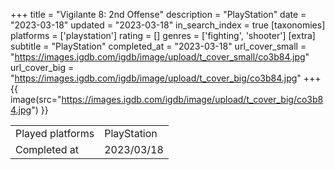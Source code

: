 +++
title = "Vigilante 8: 2nd Offense"
description = "PlayStation"
date = "2023-03-18"
updated = "2023-03-18"
in_search_index = true
[taxonomies]
platforms = ['playstation']
rating = []
genres = ['fighting', 'shooter']
[extra]
subtitle = "PlayStation"
completed_at = "2023-03-18"
url_cover_small = "https://images.igdb.com/igdb/image/upload/t_cover_small/co3b84.jpg"
url_cover_big = "https://images.igdb.com/igdb/image/upload/t_cover_big/co3b84.jpg"
+++
{{ image(src="https://images.igdb.com/igdb/image/upload/t_cover_big/co3b84.jpg") }}

|              |            |
| ------------ | ---------- |
| Played platforms    | PlayStation |
| Completed at | 2023/03/18 |


